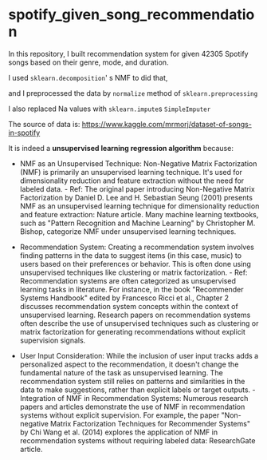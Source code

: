 # spotify_given_song_recommendation

In this repository, I built recommendation system for given 42305 Spotify songs based on their genre, mode, and duration.

I used `sklearn.decomposition`' s NMF to did that,

and I preprocessed the data by `normalize` method of `sklearn.preprocessing`

I also replaced Na values with `sklearn.impute`s `SimpleImputer`

The source of data is: https://www.kaggle.com/mrmorj/dataset-of-songs-in-spotify

It is indeed a **unsupervised learning regression algorithm** because: 
- NMF as an Unsupervised Technique: Non-Negative Matrix Factorization (NMF) is primarily an unsupervised learning technique. It's used for dimensionality reduction and feature extraction without the need for labeled data.
        - Ref: The original paper introducing Non-Negative Matrix Factorization by Daniel D. Lee and H. Sebastian Seung (2001) presents NMF as an unsupervised learning technique for dimensionality reduction and feature extraction: Nature article.
Many machine learning textbooks, such as "Pattern Recognition and Machine Learning" by Christopher M. Bishop, categorize NMF under unsupervised learning techniques.

- Recommendation System: Creating a recommendation system involves finding patterns in the data to suggest items (in this case, music) to users based on their preferences or behavior. This is often done using unsupervised techniques like clustering or matrix factorization.
        - Ref: Recommendation systems are often categorized as unsupervised learning tasks in literature. For instance, in the book "Recommender Systems Handbook" edited by Francesco Ricci et al., Chapter 2 discusses recommendation system concepts within the context of unsupervised learning.
Research papers on recommendation systems often describe the use of unsupervised techniques such as clustering or matrix factorization for generating recommendations without explicit supervision signals.

- User Input Consideration: While the inclusion of user input tracks adds a personalized aspect to the recommendation, it doesn't change the fundamental nature of the task as unsupervised learning. The recommendation system still relies on patterns and similarities in the data to make suggestions, rather than explicit labels or target outputs.
        - Integration of NMF in Recommendation Systems: Numerous research papers and articles demonstrate the use of NMF in recommendation systems without explicit supervision. For example, the paper "Non-negative Matrix Factorization Techniques for Recommender Systems" by Chi Wang et al. (2014) explores the application of NMF in recommendation systems without requiring labeled data: ResearchGate article.

